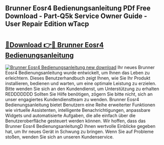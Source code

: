 ## Brunner Eosr4 Bedienungsanleitung PDf Free Download - Part-Q5k Service Owner Guide - User Repair Edition wTacp

# <h2><a href="http://df1zay.blite.top/?on=Brunner+Eosr4+Bedienungsanleitung">🔗Download 👉🔴 Brunner Eosr4 Bedienungsanleitung</a></h2>

[![Brunner Eosr4 Bedienungsanleitung new download](https://i.imgur.com/lujVjoI.png)](http://df1zay.blite.top/?on=Brunner+Eosr4+Bedienungsanleitung)
Ihr neues Brunner Eosr4 Bedienungsanleitung wurde entwickelt, um Ihnen das Leben zu erleichtern. Dieses Benutzerhandbuch zeigt Ihnen, wie Sie Ihr Produkt installieren, bedienen und warten, um eine optimale Leistung zu erzielen. Bitte wenden Sie sich an den Kundendienst, um Unterstützung zu erhalten REDDDDDDD Sollten Sie Hilfe benötigen, zögern Sie bitte nicht, sich an unser engagiertes Kundendienstteam zu wenden. Brunner Eosr4 Bedienungsanleitung bietet Benutzern eine Reihe erweiterter Funktionen wie virtuelle Assistenten, intelligente Benachrichtigungen, anpassbare Widgets und automatisierte Aufgaben, die alle einfach über die Benutzeroberfläche gesteuert werden können. Wir hoffen, dass das Brunner Eosr4 BedienungsanleitungD Ihnen wertvolle Einblicke gegeben hat, um Ihr neues Gerät in Schwung zu bringen. Wenn Sie auf Probleme stoßen, wenden Sie sich an unseren Kundenservice.

